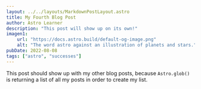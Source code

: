 ```yaml
---
layout: ../../layouts/MarkdownPostLayout.astro
title: My Fourth Blog Post
author: Astro Learner
description: "This post will show up on its own!"
imagen1:
    url: "https://docs.astro.build/default-og-image.png"
    alt: "The word astro against an illustration of planets and stars."
pubDate: 2022-08-08
tags: ["astro", "successes"]
---
```

This post should show up with my other blog posts, because `Astro.glob()` is returning a list of all my posts in order to create my list.